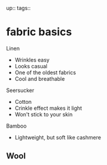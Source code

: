 up:: 
tags:: 

# fabric basics


Linen
- Wrinkles easy
- Looks casual
- One of the oldest fabrics
- Cool and breathable


Seersucker
- Cotton
- Crinkle effect makes it light
- Won't stick to your skin



Bamboo
- Lightweight, but soft like cashmere



Wool
- 